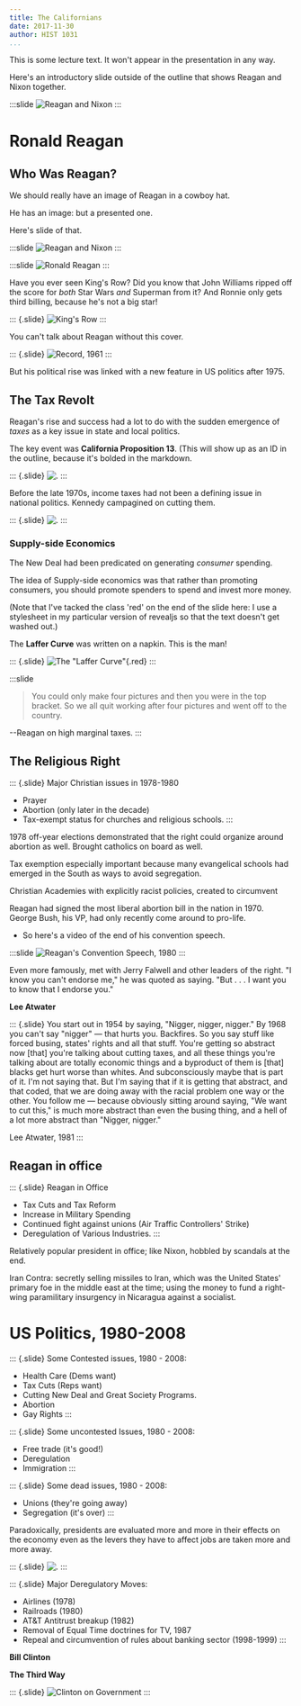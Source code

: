 ```yaml
---
title: The Californians
date: 2017-11-30
author: HIST 1031
...
```


This is some lecture text. It won't appear in the presentation in any way.

Here's an introductory slide outside of the outline that shows Reagan and Nixon together.

:::slide
![Reagan and Nixon](https://cdn.theatlantic.com/assets/media/old_wire/img/upload/2013/08/21/AP070321015839/lead_large.jpg?1473252773)
:::

# Ronald Reagan

Who Was Reagan?
---------------

We should really have an image of Reagan in a cowboy hat.

He has an image: but a presented one.

Here's slide of that.

:::slide
![Reagan and Nixon](https://cdn.theatlantic.com/assets/media/old_wire/img/upload/2013/08/21/AP070321015839/lead_large.jpg?1473252773)
:::

:::slide
![Ronald Reagan](https://upload.wikimedia.org/wikipedia/commons/6/6a/Ronald_Reagan_with_cowboy_hat_12-0071M_edit.jpg)
:::

Have you ever seen King's Row? Did you know that John Williams ripped off the score for *both* Star Wars *and* Superman from it? And Ronnie only gets third billing, because he's not a big star!

::: {.slide}
![King's Row](>https://www.youtube.com/embed/DavgzfxQBZc?start=21)
:::

You can't talk about Reagan without this cover.

::: {.slide}
![Record, 1961](https://upload.wikimedia.org/wikipedia/commons/b/b2/Reagan-LPcover.jpg)
:::

But his political rise was linked with a new feature in US politics after 1975.

The Tax Revolt
--------------

Reagan's rise and success had a lot to do with the sudden emergence of *taxes* as a key issue in state and local politics.

The key event was **California Proposition 13**. (This will show up as an ID in the outline, because it's bolded in the markdown.

::: {.slide}
![.](https://tropicsofmeta.files.wordpress.com/2011/05/12462790872889-1.jpg)
:::

Before the late 1970s, income taxes had not been a defining issue in
national politics. Kennedy campagined on cutting them.

::: {.slide}
![.](https://si.wsj.net/public/resources/images/RV-AB458B_TAXID_NS_20110128190801.jpg)
:::

### Supply-side Economics

The New Deal had been predicated on generating *consumer* spending.

The idea of Supply-side economics was that rather than promoting
consumers, you should promote spenders to spend and invest more money.

(Note that I've tacked the class 'red' on the end of the slide here: I use a stylesheet in my particular version of revealjs so that the text doesn't get washed out.)

The **Laffer Curve** was written on a napkin. This is the man!

::: {.slide}
![The "Laffer Curve"](https://qzprod.files.wordpress.com/2017/04/art-laffer-with-curve-ap-photo.jpg?quality=80&strip=all&w=3000){.red}
:::

:::slide
> You could only make four pictures and then you were in the top
> bracket. So we all quit working after four pictures and went off to
> the country.

--Reagan on high marginal taxes.
:::


The Religious Right
-------------------

::: {.slide}
Major Christian issues in 1978-1980

* Prayer
* Abortion (only later in the decade)
* Tax-exempt status for churches and religious schools.
:::

1978 off-year elections demonstrated that the right could organize
around abortion as well. Brought catholics on board as well.

Tax exemption especially important because many evangelical schools had
emerged in the South as ways to avoid segregation.

Christian Academies with explicitly racist policies, created to
circumvent

Reagan had signed the most liberal abortion bill in the nation in 1970.
George Bush, his VP, had only recently come around to pro-life.

- So here's a video of the end of his convention speech.

:::slide
![Reagan's Convention Speech, 1980](>https://www.youtube.com/embed/SBP2gvZTnwM?start=2685)
:::

Even more famously, met with Jerry Falwell and other leaders of the
right. "I know you can't endorse me," he was quoted as saying. "But . . . I want you to know that I endorse you."

**Lee Atwater**

::: {.slide}
You start out in 1954 by saying, "Nigger, nigger, nigger." By 1968 you can't say "nigger" — that hurts you. Backfires. So you say stuff like forced busing, states' rights and all that stuff. You're getting so abstract now [that] you're talking about cutting taxes, and all these things you're talking about are totally economic things and a byproduct of them is [that] blacks get hurt worse than whites. And subconsciously maybe that is part of it. I'm not saying that. But I'm saying that if it is getting that abstract, and that coded, that we are doing away with the racial problem one way or the other. You follow me — because obviously sitting around saying, "We want to cut this," is much more abstract than even the busing thing, and a hell of a lot more abstract than "Nigger, nigger."

Lee Atwater, 1981
:::

## Reagan in office

::: {.slide}
Reagan in Office

* Tax Cuts and Tax Reform
* Increase in Military Spending
* Continued fight against unions (Air Traffic Controllers' Strike)
* Deregulation of Various Industries.
:::

Relatively popular president in office; like Nixon, hobbled by scandals
at the end.

Iran Contra: secretly selling missiles to Iran, which was the United
States' primary foe in the middle east at the time; using the money to
fund a right-wing paramilitary insurgency in Nicaragua against a
socialist.

# US Politics, 1980-2008

::: {.slide}
Some Contested issues, 1980 - 2008:

* Health Care (Dems want)
* Tax Cuts (Reps want)
* Cutting New Deal and Great Society Programs.
* Abortion
* Gay Rights
:::


::: {.slide}
Some uncontested Issues, 1980 - 2008:

* Free trade (it's good!)
* Deregulation
* Immigration
:::

::: {.slide}
Some dead issues, 1980 - 2008:

* Unions (they're going away)
* Segregation (it's over)
:::

Paradoxically, presidents are evaluated more and more in their effects
on the economy even as the levers they have to affect jobs are taken
more and more away.

::: {.slide}
![.](https://fred.stlouisfed.org/graph/fredgraph.png?g=fXYV)
:::

::: {.slide}
Major Deregulatory Moves:

* Airlines (1978)
* Railroads (1980)
* AT&T Antitrust breakup (1982)
* Removal of Equal Time doctrines for TV, 1987
* Repeal and circumvention of rules about banking sector (1998-1999)
:::

**Bill Clinton**

**The Third Way**

::: {.slide}
![Clinton on Government](>https://www.youtube.com/embed/GXRLW1KEtvo?start=460)
:::
